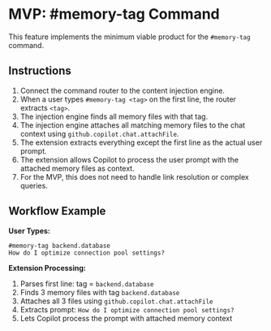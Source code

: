 # MVP: #memory-tag Command

This feature implements the minimum viable product for the `#memory-tag` command.

## Instructions

1.  Connect the command router to the content injection engine.
2.  When a user types `#memory-tag <tag>` on the first line, the router extracts `<tag>`.
3.  The injection engine finds all memory files with that tag.
4.  The injection engine attaches all matching memory files to the chat context using `github.copilot.chat.attachFile`.
5.  The extension extracts everything except the first line as the actual user prompt.
6.  The extension allows Copilot to process the user prompt with the attached memory files as context.
7.  For the MVP, this does not need to handle link resolution or complex queries.

## Workflow Example

**User Types:**
```
#memory-tag backend.database
How do I optimize connection pool settings?
```

**Extension Processing:**
1. Parses first line: tag = `backend.database`
2. Finds 3 memory files with tag `backend.database`
3. Attaches all 3 files using `github.copilot.chat.attachFile`
4. Extracts prompt: `How do I optimize connection pool settings?`
5. Lets Copilot process the prompt with attached memory context
